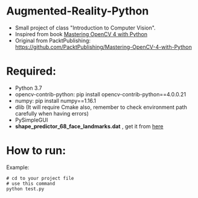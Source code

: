 # Augmented-Reality-Python
- Small project of class "Introduction to Computer Vision". 
- Inspired from book [Mastering OpenCV 4 with Python](http://148.228.16.36/CURSOS/IMAGENES/LIBROS/3-Mastering-Opencv4.pdf?fbclid=IwAR06L0xU8FULI4SJAJVKANwPsJBvqVQFziQoaxzGLLCzCSS0-WCfdb_Ikyw)
- Original from PacktPublishing: https://github.com/PacktPublishing/Mastering-OpenCV-4-with-Python

# Required:
- Python 3.7
- opencv-contrib-python: pip install opencv-contrib-python==4.0.0.21
- numpy: pip install numpy==1.16.1
- dlib (It will require Cmake also, remember to check environment path carefully when having errors)
- PySimpleGUI
- **shape_predictor_68_face_landmarks.dat** , get it from [here](http://dlib.net/files/shape_predictor_68_face_landmarks.dat.bz2)

# How to run:

Example:
```
# cd to your project file
# use this command
python test.py
```

